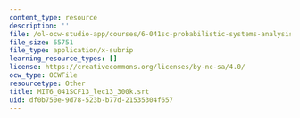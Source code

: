 ```yaml
---
content_type: resource
description: ''
file: /ol-ocw-studio-app/courses/6-041sc-probabilistic-systems-analysis-and-applied-probability-fall-2013/df0b750e9d78523bb77d21535304f657_MIT6_041SCF13_lec13_300k.vtt
file_size: 65751
file_type: application/x-subrip
learning_resource_types: []
license: https://creativecommons.org/licenses/by-nc-sa/4.0/
ocw_type: OCWFile
resourcetype: Other
title: MIT6_041SCF13_lec13_300k.srt
uid: df0b750e-9d78-523b-b77d-21535304f657
---
```

